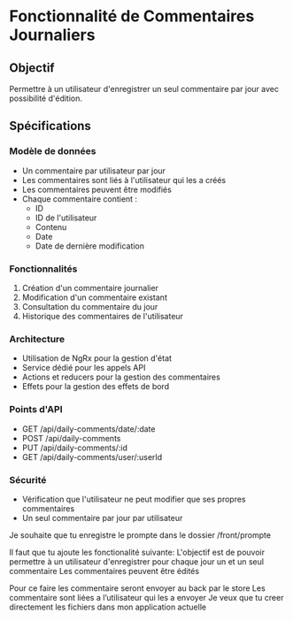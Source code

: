 # Fonctionnalité de Commentaires Journaliers

## Objectif
Permettre à un utilisateur d'enregistrer un seul commentaire par jour avec possibilité d'édition.

## Spécifications

### Modèle de données
- Un commentaire par utilisateur par jour
- Les commentaires sont liés à l'utilisateur qui les a créés
- Les commentaires peuvent être modifiés
- Chaque commentaire contient :
  - ID
  - ID de l'utilisateur
  - Contenu
  - Date
  - Date de dernière modification

### Fonctionnalités
1. Création d'un commentaire journalier
2. Modification d'un commentaire existant
3. Consultation du commentaire du jour
4. Historique des commentaires de l'utilisateur

### Architecture
- Utilisation de NgRx pour la gestion d'état
- Service dédié pour les appels API
- Actions et reducers pour la gestion des commentaires
- Effets pour la gestion des effets de bord

### Points d'API
- GET /api/daily-comments/date/:date
- POST /api/daily-comments
- PUT /api/daily-comments/:id
- GET /api/daily-comments/user/:userId

### Sécurité
- Vérification que l'utilisateur ne peut modifier que ses propres commentaires
- Un seul commentaire par jour par utilisateur


Je souhaite que tu enregistre le prompte dans le dossier /front/prompte

Il faut que tu ajoute les fonctionalité suivante:
L'objectif est de pouvoir permettre à un utilisateur d'enregistrer pour chaque jour un et un seul commentaire
Les commentaires peuvent être édités

Pour ce faire les commentaire seront envoyer au back par le store
Les commentaire sont liées a l’utilisateur qui les a envoyer
Je veux que tu creer directement les fichiers dans mon application actuelle